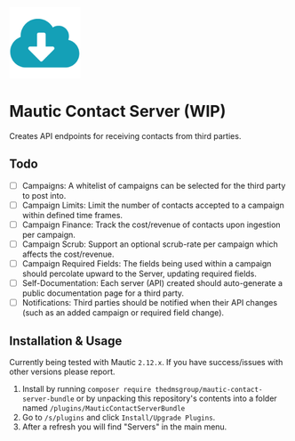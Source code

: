 ![](./Assets/img/server.png)
# Mautic Contact Server (WIP)

Creates API endpoints for receiving contacts from third parties.

## Todo
- [ ] Campaigns: A whitelist of campaigns can be selected for the third party to post into.
- [ ] Campaign Limits: Limit the number of contacts accepted to a campaign within defined time frames.
- [ ] Campaign Finance: Track the cost/revenue of contacts upon ingestion per campaign.
- [ ] Campaign Scrub: Support an optional scrub-rate per campaign which affects the cost/revenue.
- [ ] Campaign Required Fields: The fields being used within a campaign should percolate upward to the Server, updating required fields.
- [ ] Self-Documentation: Each server (API) created should auto-generate a public documentation page for a third party. 
- [ ] Notifications: Third parties should be notified when their API changes (such as an added campaign or required field change).

## Installation & Usage

Currently being tested with Mautic `2.12.x`.
If you have success/issues with other versions please report.

1. Install by running `composer require thedmsgroup/mautic-contact-server-bundle` or by unpacking this repository's contents into a folder named `/plugins/MauticContactServerBundle`
2. Go to `/s/plugins` and click `Install/Upgrade Plugins`.
3. After a refresh you will find "Servers" in the main menu.
